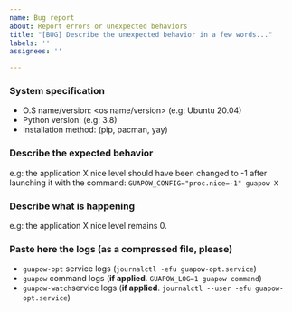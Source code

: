 ```yaml
---
name: Bug report
about: Report errors or unexpected behaviors
title: "[BUG] Describe the unexpected behavior in a few words..."
labels: ''
assignees: ''

---
```


### System specification
- O.S name/version: <os name/version> (e.g: Ubuntu 20.04)
- Python version: <version> (e.g: 3.8)
- Installation method: <method> (pip, pacman, yay)

### Describe the expected behavior
e.g: the application X nice level should have been changed to -1 after launching it with the command: `GUAPOW_CONFIG="proc.nice=-1" guapow X`

###  Describe what is happening 
e.g: the application X nice level remains 0.

### Paste here the logs (as a compressed file, please)
- `guapow-opt` service logs (`journalctl -efu guapow-opt.service`)
- `guapow` command logs (**if applied**. `GUAPOW_LOG=1 guapow command`)
- `guapow-watch`service logs (**if applied**. `journalctl --user -efu guapow-opt.service`)
